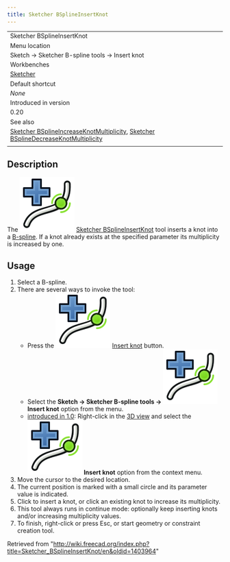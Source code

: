 ```yaml
---
title: Sketcher BSplineInsertKnot
---
```


|                                                                                                                                                                                                                                                                    |
| ------------------------------------------------------------------------------------------------------------------------------------------------------------------------------------------------------------------------------------------------------------------ |
| Sketcher BSplineInsertKnot                                                                                                                                                                                                                                         |
| Menu location                                                                                                                                                                                                                                                      |
| Sketch → Sketcher B-spline tools → Insert knot                                                                                                                                                                                                                     |
| Workbenches                                                                                                                                                                                                                                                        |
| [Sketcher](/Sketcher_Workbench "Sketcher Workbench")                                                                                                                                                                                                               |
| Default shortcut                                                                                                                                                                                                                                                   |
| _None_                                                                                                                                                                                                                                                             |
| Introduced in version                                                                                                                                                                                                                                              |
| 0.20                                                                                                                                                                                                                                                               |
| See also                                                                                                                                                                                                                                                           |
| [Sketcher BSplineIncreaseKnotMultiplicity](/Sketcher_BSplineIncreaseKnotMultiplicity "Sketcher BSplineIncreaseKnotMultiplicity"), [Sketcher BSplineDecreaseKnotMultiplicity](/Sketcher_BSplineDecreaseKnotMultiplicity "Sketcher BSplineDecreaseKnotMultiplicity") |
|                                                                                                                                                                                                                                                                    |

## Description

The ![](/src/assets/images/Sketcher_BSplineInsertKnot.svg) [Sketcher BSplineInsertKnot](/Sketcher_BSplineInsertKnot "Sketcher BSplineInsertKnot") tool inserts a knot into a [B-spline](/B-Splines "B-Splines"). If a knot already exists at the specified parameter its multiplicity is increased by one.

## Usage

1. Select a B-spline.
2. There are several ways to invoke the tool:
   - Press the ![](/src/assets/images/Sketcher_BSplineInsertKnot.svg) [Insert knot](/Sketcher_BSplineInsertKnot "Sketcher BSplineInsertKnot") button.
   - Select the **Sketch → Sketcher B-spline tools → ![](/src/assets/images/Sketcher_BSplineInsertKnot.svg) Insert knot** option from the menu.
   - [introduced in 1.0](/Release_notes_1.0 "Release notes 1.0"): Right-click in the [3D view](/3D_view "3D view") and select the **![](/src/assets/images/Sketcher_BSplineInsertKnot.svg) Insert knot** option from the context menu.
3. Move the cursor to the desired location.
4. The current position is marked with a small circle and its parameter value is indicated.
5. Click to insert a knot, or click an existing knot to increase its multiplicity.
6. This tool always runs in continue mode: optionally keep inserting knots and/or increasing multiplicity values.
7. To finish, right-click or press Esc, or start geometry or constraint creation tool.

Retrieved from "<http://wiki.freecad.org/index.php?title=Sketcher_BSplineInsertKnot/en&oldid=1403964>"

